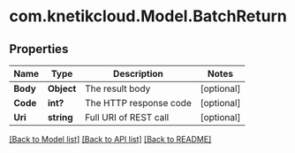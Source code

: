 # com.knetikcloud.Model.BatchReturn
## Properties

Name | Type | Description | Notes
------------ | ------------- | ------------- | -------------
**Body** | **Object** | The result body | [optional] 
**Code** | **int?** | The HTTP response code | [optional] 
**Uri** | **string** | Full URI of REST call | [optional] 

[[Back to Model list]](../README.md#documentation-for-models) [[Back to API list]](../README.md#documentation-for-api-endpoints) [[Back to README]](../README.md)

